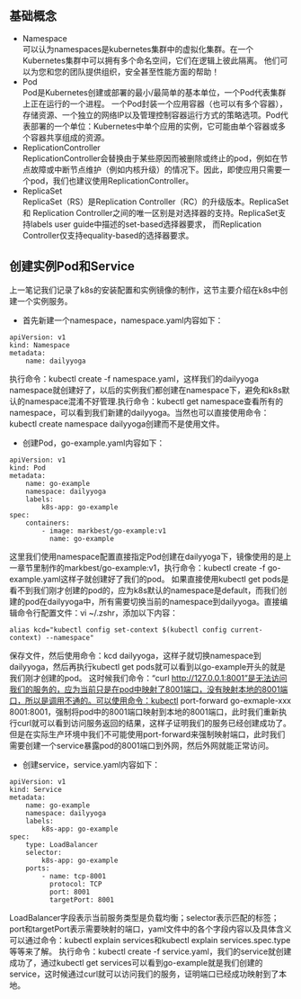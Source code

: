 ## 基础概念
- Namespace  
可以认为namespaces是kubernetes集群中的虚拟化集群。在一个Kubernetes集群中可以拥有多个命名空间，它们在逻辑上彼此隔离。 他们可以为您和您的团队提供组织，安全甚至性能方面的帮助！
- Pod  
Pod是Kubernetes创建或部署的最小/最简单的基本单位，一个Pod代表集群上正在运行的一个进程。
一个Pod封装一个应用容器（也可以有多个容器），存储资源、一个独立的网络IP以及管理控制容器运行方式的策略选项。Pod代表部署的一个单位：Kubernetes中单个应用的实例，它可能由单个容器或多个容器共享组成的资源。
- ReplicationController  
ReplicationController会替换由于某些原因而被删除或终止的pod，例如在节点故障或中断节点维护（例如内核升级）的情况下。因此，即使应用只需要一个pod，我们也建议使用ReplicationController。
- ReplicaSet  
ReplicaSet（RS）是Replication Controller（RC）的升级版本。ReplicaSet 和  Replication Controller之间的唯一区别是对选择器的支持。ReplicaSet支持labels user guide中描述的set-based选择器要求， 而Replication Controller仅支持equality-based的选择器要求。

## 创建实例Pod和Service
上一笔记我们记录了k8s的安装配置和实例镜像的制作，这节主要介绍在k8s中创建一个实例服务。
- 首先新建一个namespace，namespace.yaml内容如下：
```
apiVersion: v1
kind: Namespace
metadata:
    name: dailyyoga
```
执行命令：kubectl create -f namespace.yaml，这样我们的dailyyoga namespace就创建好了，以后的实例我们都创建在namespace下，避免和k8s默认的namespace混淆不好管理.执行命令：kubectl get namespace查看所有的namespace，可以看到我们新建的dailyyoga。当然也可以直接使用命令：kubectl create namespace dailyyoga创建而不是使用文件。
- 创建Pod，go-example.yaml内容如下：
```
apiVersion: v1
kind: Pod
metadata:
    name: go-example
    namespace: dailyyoga
    labels:
        k8s-app: go-example
spec:
    containers:
        - image: markbest/go-example:v1
          name: go-example
```
这里我们使用namespace配置直接指定Pod创建在dailyyoga下，镜像使用的是上一章节里制作的markbest/go-example:v1，执行命令：kubectl create -f go-example.yaml这样子就创建好了我们的pod。
如果直接使用kubectl get pods是看不到我们刚才创建的pod的，应为k8s默认的namespace是default，而我们创建的pod在dailyyoga中，所有需要切换当前的namespace到dailyyoga。直接编辑命令行配置文件：vi ~/.zshr，添加以下内容：
```
alias kcd="kubectl config set-context $(kubectl config current-context) --namespace"
``` 
保存文件，然后使用命令：kcd dailyyoga，这样子就切换namespace到dailyyoga，然后再执行kubectl get pods就可以看到以go-example开头的就是我们刚才创建的pod。
这时候我们命令：“curl http://127.0.0.1:8001”是无法访问我们的服务的，应为当前只是在pod中映射了8001端口，没有映射本地的8001端口，所以是调用不通的。可以使用命令：kubectl port-forward go-exmaple-xxx 8001:8001，强制将pod中的8001端口映射到本地的8001端口，此时我们重新执行curl就可以看到访问服务返回的结果，这样子证明我们的服务已经创建成功了。但是在实际生产环境中我们不可能使用port-forward来强制映射端口，此时我们需要创建一个service暴露pod的8001端口到外网，然后外网就能正常访问。
- 创建service，service.yaml内容如下：
```
apiVersion: v1
kind: Service
metadata:
    name: go-example
    namespace: dailyyoga
    labels:
        k8s-app: go-example
spec:
    type: LoadBalancer
    selector:
        k8s-app: go-example
    ports:
        - name: tcp-8001
          protocol: TCP
          port: 8001
          targetPort: 8001
```
LoadBalancer字段表示当前服务类型是负载均衡；selector表示匹配的标签；port和targetPort表示需要映射的端口，yaml文件中的各个字段内容以及具体含义可以通过命令：kubectl explain services和kubectl explain services.spec.type等等来了解。
执行命令：kubectl create -f service.yaml，我们的service就创建成功了，通过kubectl get services可以看到go-example就是我们创建的service，这时候通过curl就可以访问我们的服务，证明端口已经成功映射到了本地。